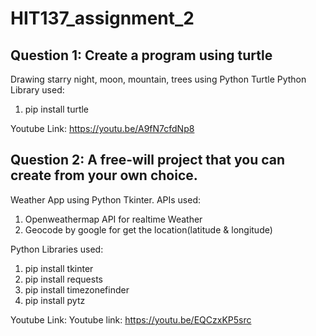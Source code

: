 # HIT137_assignment_2

## Question 1: Create a program using turtle
Drawing starry night, moon, mountain, trees using Python Turtle
Python Library used:
1. pip install turtle

Youtube Link: https://youtu.be/A9fN7cfdNp8


## Question 2: A free-will project that you can create from your own choice.
Weather App using Python Tkinter.
APIs used:
1. Openweathermap API for realtime Weather 
2. Geocode by google for get the location(latitude & longitude) 

Python Libraries used:
1. pip install tkinter
2. pip install requests
3. pip install timezonefinder 
4. pip install pytz

Youtube Link: Youtube link: https://youtu.be/EQCzxKP5src
